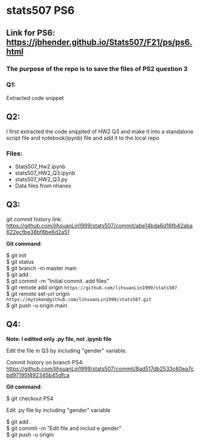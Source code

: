 # stats507 PS6

## Link for PS6: https://jbhender.github.io/Stats507/F21/ps/ps6.html

### The purpose of the repo is to save the files of PS2 question 3

### Q1:

Extracted code snippet

## Q2:

I first extracted the code snippted of HW2 Q3 and make it into a standalone script file and notebook(ipynb) file and add it to the local repo

### Files:
-  Stats507_Hw2.ipynb
-  stats507_HW2_Q3.ipynb
-  stats507_HW2_Q3.py
-  Data files from nhanes

## Q3:

git commit history link: https://github.com/lihsuanLin1999/stats507/commit/abe14bda6d16fb42aba622ecfbe38bf8be6d2a51

**Git command**: 

$ git init\
$ git status\
$ git branch -m master main\
$ git add .\
$ git commit -m "Initial commit. add files"\
$ git remote add origin `https://github.com/lihsuanLin1999/stats507`\
$ git remote set-url origin `https://mytoken@github.com/lihsuanLin1999/stats507.git`\
$ git push -u origin main

## Q4:

**Note: I editted only .py file, not .ipynb file**

Edit the file in Q3 by including "gender" variable.

Commit history on branch PS4: https://github.com/lihsuanLin1999/stats507/commit/8ad517db2533c60ea7cbd97195f492345b45dfca

**Git command**: 

$ git checkout PS4

Edit .py file by including "gender" variable

$ git add .\
$ git commit -m "Edit file and includ e gender"\
$ git push -u origin


  
 



